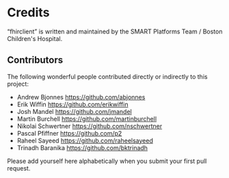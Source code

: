 Credits
=======

“fhirclient” is written and maintained by the SMART Platforms Team / Boston Children's Hospital.


Contributors
------------

The following wonderful people contributed directly or indirectly to this project:

- Andrew Bjonnes <https://github.com/abjonnes>
- Erik Wiffin <https://github.com/erikwiffin>
- Josh Mandel <https://github.com/jmandel>
- Martin Burchell <https://github.com/martinburchell>
- Nikolai Schwertner <https://github.com/nschwertner>
- Pascal Pfiffner <https://github.com/p2>
- Raheel Sayeed <https://github.com/raheelsayeed>
- Trinadh Baranika <https://github.com/bktrinadh>

Please add yourself here alphabetically when you submit your first pull request.

